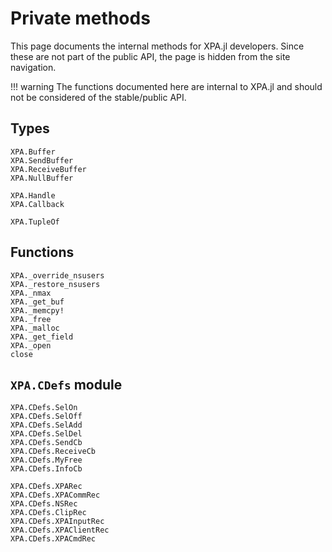 # Private methods

This page documents the internal methods for XPA.jl developers. Since these are
not part of the public API, the page is hidden from the site navigation.

!!! warning
    The functions documented here are internal to XPA.jl and should not be
    considered of the stable/public API.

## Types

```@docs
XPA.Buffer
XPA.SendBuffer
XPA.ReceiveBuffer
XPA.NullBuffer

XPA.Handle
XPA.Callback

XPA.TupleOf
```

## Functions

```@docs
XPA._override_nsusers
XPA._restore_nsusers
XPA._nmax
XPA._get_buf
XPA._memcpy!
XPA._free
XPA._malloc
XPA._get_field
XPA._open
close
```

## `XPA.CDefs` module

```@docs
XPA.CDefs.SelOn
XPA.CDefs.SelOff
XPA.CDefs.SelAdd
XPA.CDefs.SelDel
XPA.CDefs.SendCb
XPA.CDefs.ReceiveCb
XPA.CDefs.MyFree
XPA.CDefs.InfoCb

XPA.CDefs.XPARec
XPA.CDefs.XPACommRec
XPA.CDefs.NSRec
XPA.CDefs.ClipRec
XPA.CDefs.XPAInputRec
XPA.CDefs.XPAClientRec
XPA.CDefs.XPACmdRec
```

